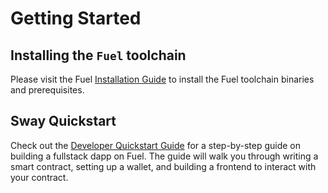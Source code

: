 # Getting Started

## Installing the `Fuel` toolchain

Please visit the Fuel [Installation Guide](https://docs.fuel.network/guides/installation) to install the Fuel toolchain binaries and prerequisites.

## Sway Quickstart

Check out the [Developer Quickstart Guide](https://docs.fuel.network/guides/quickstart/) for a step-by-step guide on building a fullstack dapp on Fuel. The guide will walk you through writing a smart contract, setting up a wallet, and building a frontend to interact with your contract.
